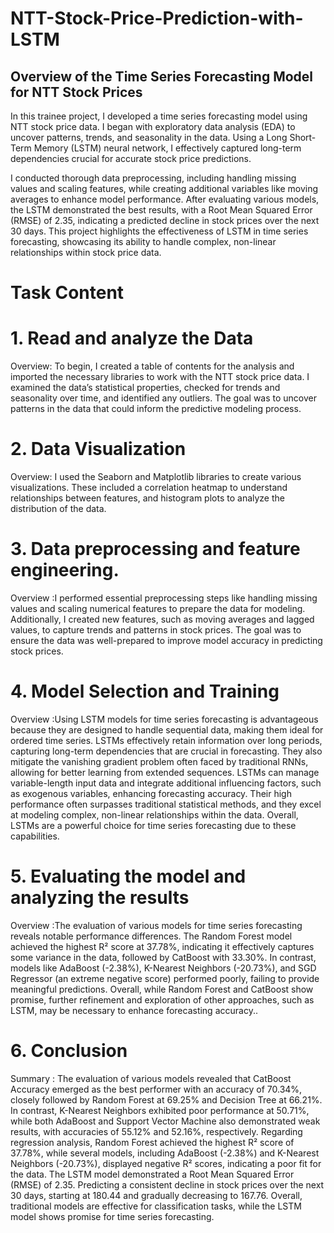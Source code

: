    # NTT-Stock-Price-Prediction-with-LSTM
## Overview of the Time Series Forecasting Model for NTT Stock Prices
In this trainee project, I developed a time series forecasting model using NTT stock price data. I began with exploratory data analysis (EDA) to uncover patterns, trends, and seasonality in the data. Using a Long Short-Term Memory (LSTM) neural network, I effectively captured long-term dependencies crucial for accurate stock price predictions.

I conducted thorough data preprocessing, including handling missing values and scaling features, while creating additional variables like moving averages to enhance model performance. After evaluating various models, the LSTM demonstrated the best results, with a Root Mean Squared Error (RMSE) of 2.35, indicating a predicted decline in stock prices over the next 30 days. This project highlights the effectiveness of LSTM in time series forecasting, showcasing its ability to handle complex, non-linear relationships within stock price data.
# Task Content
 # 1.	Read and analyze the Data
Overview: To begin, I created a table of contents for the analysis and imported the necessary libraries to work with the NTT stock price data. I examined the data’s statistical properties, checked for trends and seasonality over time, and identified any outliers. The goal was to uncover patterns in the data that could inform the predictive modeling process.
# 2.	Data Visualization
  Overview: I used the Seaborn and Matplotlib libraries to create various visualizations. These included a correlation heatmap to understand relationships between features, and histogram plots to analyze the distribution of the data.
# 3.	Data preprocessing and feature engineering.
Overview :I performed essential preprocessing steps like handling missing values and scaling numerical features to prepare the data for modeling. Additionally, I created new features, such as moving averages and lagged values, to capture trends and patterns in stock prices. The goal was to ensure the data was well-prepared to improve model accuracy in predicting stock prices.
# 4.	Model Selection and Training
Overview :Using LSTM models for time series forecasting is advantageous because they are designed to handle sequential data, making them ideal for ordered time series. LSTMs effectively retain information over long periods, capturing long-term dependencies that are crucial in forecasting. They also mitigate the vanishing gradient problem often faced by traditional RNNs, allowing for better learning from extended sequences. LSTMs can manage variable-length input data and integrate additional influencing factors, such as exogenous variables, enhancing forecasting accuracy. Their high performance often surpasses traditional statistical methods, and they excel at modeling complex, non-linear relationships within the data. Overall, LSTMs are a powerful choice for time series forecasting due to these capabilities.
# 5.	Evaluating the model and analyzing the results
Overview :The evaluation of various models for time series forecasting reveals notable performance differences. The Random Forest model achieved the highest R² score at 37.78%, indicating it effectively captures some variance in the data, followed by CatBoost with 33.30%. In contrast, models like AdaBoost (-2.38%), K-Nearest Neighbors (-20.73%), and SGD Regressor (an extreme negative score) performed poorly, failing to provide meaningful predictions. Overall, while Random Forest and CatBoost show promise, further refinement and exploration of other approaches, such as LSTM, may be necessary to enhance forecasting accuracy..
# 6. Conclusion
Summary : The evaluation of various models revealed that CatBoost Accuracy emerged as the best performer with an accuracy of 70.34%, closely followed by Random Forest at 69.25% and Decision Tree at 66.21%. In contrast, K-Nearest Neighbors exhibited poor performance at 50.71%, while both AdaBoost and Support Vector Machine also demonstrated weak results, with accuracies of 55.12% and 52.16%, respectively.
Regarding regression analysis, Random Forest achieved the highest R² score of 37.78%, while several models, including AdaBoost (-2.38%) and K-Nearest Neighbors (-20.73%), displayed negative R² scores, indicating a poor fit for the data.
The LSTM model demonstrated a Root Mean Squared Error (RMSE) of 2.35.
Predicting a consistent decline in stock prices over the next 30 days, starting at 180.44 and gradually decreasing to 167.76. Overall, traditional models are effective for classification tasks, while the LSTM model shows promise for time series forecasting.
